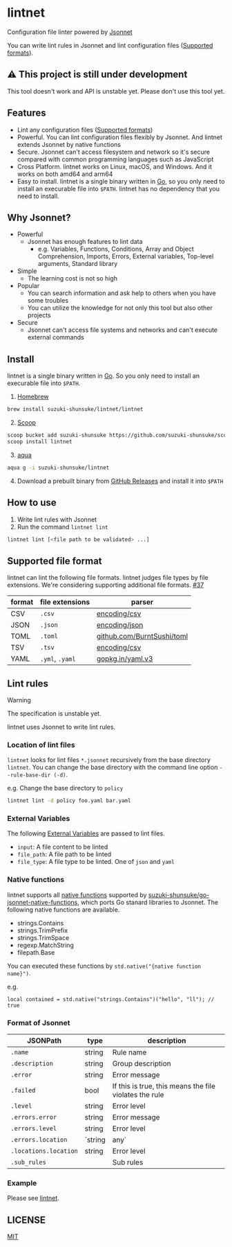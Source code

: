 # lintnet

Configuration file linter powered by [Jsonnet](https://jsonnet.org/)

You can write lint rules in Jsonnet and lint configuration files ([Supported formats](#supported-file-format)).

## :warning: This project is still under development

This tool doesn't work and API is unstable yet.
Please don't use this tool yet.

## Features

- Lint any configuration files ([Supported formats](#supported-file-format))
- Powerful. You can lint configuration files flexibly by Jsonnet. And lintnet extends Jsonnet by native functions
- Secure. Jsonnet can't access filesystem and network so it's secure compared with common programming languages such as JavaScript
- Cross Platform. lintnet works on Linux, macOS, and Windows. And it works on both amd64 and arm64
- Easy to install. lintnet is a single binary written in [Go](https://go.dev/), so you only need to install an execurable file into `$PATH`. lintnet has no dependency that you need to install.

## Why Jsonnet?

- Powerful
  - Jsonnet has enough features to lint data
    - e.g. Variables, Functions, Conditions, Array and Object Comprehension, Imports, Errors, External variables, Top-level arguments, Standard library
- Simple
  - The learning cost is not so high
- Popular
  - You can search information and ask help to others when you have some troubles
  - You can utilize the knowledge for not only this tool but also other projects
- Secure
  - Jsonnet can't access file systems and networks and can't execute external commands

## Install

lintnet is a single binary written in [Go](https://go.dev/). So you only need to install an execurable file into `$PATH`.

1. [Homebrew](https://brew.sh/)

```sh
brew install suzuki-shunsuke/lintnet/lintnet
```

2. [Scoop](https://scoop.sh/)

```sh
scoop bucket add suzuki-shunsuke https://github.com/suzuki-shunsuke/scoop-bucket
scoop install lintnet
```

3. [aqua](https://aquaproj.github.io/)

```sh
aqua g -i suzuki-shunsuke/lintnet
```

4. Download a prebuilt binary from [GitHub Releases](https://github.com/suzuki-shunsuke/lintnet/releases) and install it into `$PATH`

## How to use

1. Write lint rules with Jsonnet
1. Run the command `lintnet lint`

```sh
lintnet lint [<file path to be validated> ...]
```

## Supported file format

lintnet can lint the following file formats.
lintnet judges file types by file extensions.
We're considering supporting additional file formats. [#37](https://github.com/suzuki-shunsuke/lintnet/issues/37)

format | file extensions | parser
--- | --- | ---
CSV | `.csv` | [encoding/csv](https://pkg.go.dev/encoding/csv#Reader)
JSON | `.json` | [encoding/json](https://pkg.go.dev/encoding/json#Decoder)
TOML | `.toml` | [github.com/BurntSushi/toml](https://godocs.io/github.com/BurntSushi/toml#Decoder)
TSV | `.tsv` | [encoding/csv](https://pkg.go.dev/encoding/csv#Reader)
YAML | `.yml`, `.yaml` | [gopkg.in/yaml.v3](https://pkg.go.dev/gopkg.in/yaml.v3#Decoder)

## Lint rules

> [!WARNING]
> The specification is unstable yet.

lintnet uses Jsonnet to write lint rules.

### Location of lint files

`lintnet` looks for lint files `*.jsonnet` recursively from the base directory `lintnet`.
You can change the base directory with the command line option `--rule-base-dir (-d)`.

e.g. Change the base directory to `policy`

```sh
lintnet lint -d policy foo.yaml bar.yaml
```

### External Variables

The following [External Variables](https://jsonnet.org/ref/language.html#external-variables-extvars) are passed to lint files.

- `input`: A file content to be linted
- `file_path`: A file path to be linted
- `file_type`: A file type to be linted. One of `json` and `yaml`

### Native functions

lintnet supports all [native functions](https://pkg.go.dev/github.com/google/go-jsonnet#NativeFunction) supported by [suzuki-shunsuke/go-jsonnet-native-functions](https://github.com/suzuki-shunsuke/go-jsonnet-native-functions), which ports Go stanard libraries to Jsonnet.
The following native functions are available.

- strings.Contains
- strings.TrimPrefix
- strings.TrimSpace
- regexp.MatchString
- filepath.Base

You can executed these functions by `std.native("{native function name}")`.

e.g.

```jsonnet
local contained = std.native("strings.Contains")("hello", "ll"); // true
```

### Format of Jsonnet

JSONPath | type | description
--- | --- | ---
`.name` | string | Rule name
`.description` | string | Group description
`.error` | string | Error message
`.failed` | bool | If this is true, this means the file violates the rule
`.level` | string | Error level
`.errors.error` | string | Error message
`.errors.level` | string | Error level
`.errors.location` | `string|any` | Error level
`.locations.location` | string | Error level
`.sub_rules` | | Sub rules

### Example

Please see [lintnet](lintnet).

## LICENSE

[MIT](LICENSE)
